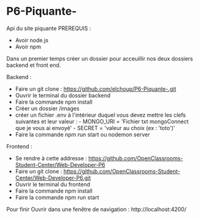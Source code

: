 # P6-Piquante-
Api du site piquante
PREREQUIS : 
  - Avoir node.js
  - Avoir npm

Dans un premier temps créer un dossier pour acceuillir nos deux dossiers backend et front end.

Backend : 

  - Faire un git clone : https://github.com/elchoup/P6-Piquante-.git
  - Ouvrir le terminal du dossier backend
  - Faire la commande npm install
  - Créer un dossier /images
  - créer un fichier .env à l'intérieur duquel vous devez mettre les clefs suivantes et leur valeur :
        - MONGO_URI = 'Fichier txt mongoConnect que je vous ai envoyé'
        - SECRET = 'valeur au choix (ex : 'toto')'
  - Faire la commande npm run start ou nodemon server


Frontend : 

  - Se rendre à cette addresse : https://github.com/OpenClassrooms-Student-Center/Web-Developer-P6
  - Faire un git clone : https://github.com/OpenClassrooms-Student-Center/Web-Developer-P6.git
  - Ouvrir le terminal du frontend 
  - Faire la commande npm install
  - Faire la commande npm run start

Pour finir Ouvrir dans une fenêtre de navigation : http://localhost:4200/
  
        
          
